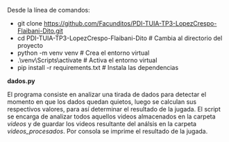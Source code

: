 Desde la línea de comandos:

* git clone https://github.com/Facunditos/PDI-TUIA-TP3-LopezCrespo-Flaibani-Dito.git
* cd PDI-TUIA-TP3-LopezCrespo-Flaibani-Dito           # Cambia al directorio del proyecto
* python -m venv venv             # Crea el entorno virtual
* .\venv\Scripts\activate         # Activa el entorno virtual
* pip install -r requirements.txt # Instala las dependencias

**dados.py**

El programa consiste en analizar una tirada de dados para detectar el momento en que los dados quedan quietos, luego se calculan sus respectivos valores, para así determinar el resultado de la jugada. El script se encarga de analizar todos aquellos videos almacenados en la carpeta *videos* y de guardar los videos resultante del análsis en la carpeta *videos_procesados*. Por consola se imprime el resultado de la jugada. 